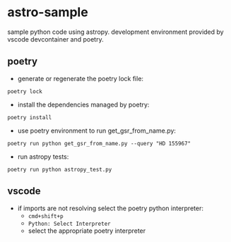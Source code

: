 # astro-sample
sample python code using astropy. development environment provided by vscode devcontainer and poetry.

## poetry
- generate or regenerate the poetry lock file:
```
poetry lock
```

- install the dependencies managed by poetry:
```
poetry install
```

- use poetry environment to run get_gsr_from_name.py:
```
poetry run python get_gsr_from_name.py --query "HD 155967"
```

- run astropy tests:
```
poetry run python astropy_test.py
```

## vscode
- if imports are not resolving select the poetry python interpreter:
    - `cmd+shift+p`
    - `Python: Select Interpreter`
    - select the appropriate poetry interpreter
